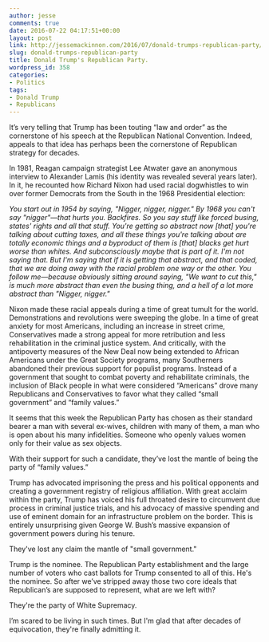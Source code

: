 ```yaml
---
author: jesse
comments: true
date: 2016-07-22 04:17:51+00:00
layout: post
link: http://jessemackinnon.com/2016/07/donald-trumps-republican-party/
slug: donald-trumps-republican-party
title: Donald Trump's Republican Party.
wordpress_id: 358
categories:
- Politics
tags:
- Donald Trump
- Republicans
---
```


It’s very telling that Trump has been touting “law and order” as the cornerstone of his speech at the Republican National Convention. Indeed, appeals to that idea has perhaps been the cornerstone of Republican strategy for decades.

In 1981, Reagan campaign strategist Lee Atwater gave an anonymous interview to Alexander Lamis (his identity was revealed several years later). In it, he recounted how Richard Nixon had used racial dogwhistles to win over former Democrats from the South in the 1968 Presidential election:

_You start out in 1954 by saying, "Nigger, nigger, nigger." By 1968 you can't say "nigger"—that hurts you. Backfires. So you say stuff like forced busing, states' rights and all that stuff. You're getting so abstract now [that] you're talking about cutting taxes, and all these things you're talking about are totally economic things and a byproduct of them is [that] blacks get hurt worse than whites. And subconsciously maybe that is part of it. I'm not saying that. But I'm saying that if it is getting that abstract, and that coded, that we are doing away with the racial problem one way or the other. You follow me—because obviously sitting around saying, "We want to cut this," is much more abstract than even the busing thing, and a hell of a lot more abstract than "Nigger, nigger."_

Nixon made these racial appeals during a time of great tumult for the world. Demonstrations and revolutions were sweeping the globe. In a time of great anxiety for most Americans, including an increase in street crime, Conservatives made a strong appeal for more retribution and less rehabilitation in the criminal justice system. And critically, with the antipoverty measures of the New Deal now being extended to African Americans under the Great Society programs, many Southerners abandoned their previous support for populist programs. Instead of a government that sought to combat poverty and rehabilitate criminals, the inclusion of Black people in what were considered “Americans” drove many Republicans and Conservatives to favor what they called “small government” and “family values.”

It seems that this week the Republican Party has chosen as their standard bearer a man with several ex-wives, children with many of them, a man who is open about his many infidelities. Someone who openly values women only for their value as sex objects.

With their support for such a candidate, they’ve lost the mantle of being the party of “family values.”

Trump has advocated imprisoning the press and his political opponents and creating a government registry of religious affiliation. With great acclaim within the party, Trump has voiced his full throated desire to circumvent due process in criminal justice trials, and his advocacy of massive spending and use of eminent domain for an infrastructure problem on the border. This is entirely unsurprising given George W. Bush’s massive expansion of government powers during his tenure.

They've lost any claim the mantle of "small government."

Trump is the nominee. The Republican Party establishment and the large number of voters who cast ballots for Trump consented to all of this. He's the nominee. So after we’ve stripped away those two core ideals that Republican’s are supposed to represent, what are we left with?

They're the party of White Supremacy.

I’m scared to be living in such times. But I'm glad that after decades of equivocation, they're finally admitting it.
